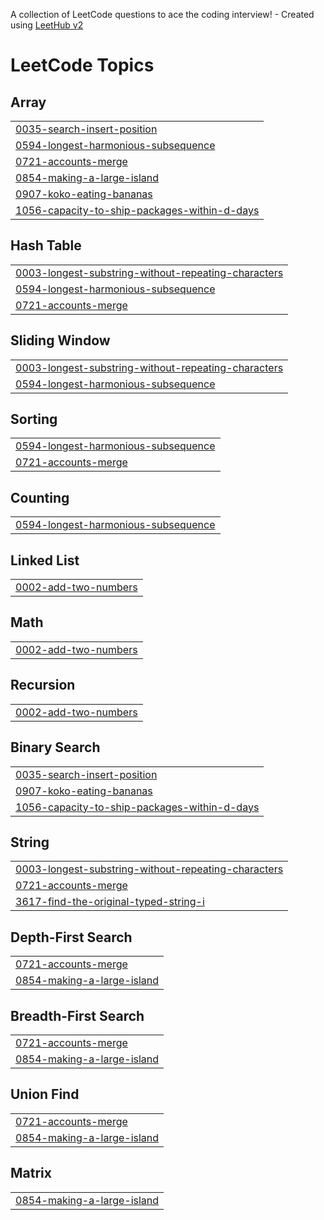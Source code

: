 A collection of LeetCode questions to ace the coding interview! - Created using [LeetHub v2](https://github.com/arunbhardwaj/LeetHub-2.0)
<!---LeetCode Topics Start-->
# LeetCode Topics
## Array
|  |
| ------- |
| [0035-search-insert-position](https://github.com/sivasai37/Striver-Sheet-Challenge/tree/master/0035-search-insert-position) |
| [0594-longest-harmonious-subsequence](https://github.com/sivasai37/Striver-Sheet-Challenge/tree/master/0594-longest-harmonious-subsequence) |
| [0721-accounts-merge](https://github.com/sivasai37/Striver-Sheet-Challenge/tree/master/0721-accounts-merge) |
| [0854-making-a-large-island](https://github.com/sivasai37/Striver-Sheet-Challenge/tree/master/0854-making-a-large-island) |
| [0907-koko-eating-bananas](https://github.com/sivasai37/Striver-Sheet-Challenge/tree/master/0907-koko-eating-bananas) |
| [1056-capacity-to-ship-packages-within-d-days](https://github.com/sivasai37/Striver-Sheet-Challenge/tree/master/1056-capacity-to-ship-packages-within-d-days) |
## Hash Table
|  |
| ------- |
| [0003-longest-substring-without-repeating-characters](https://github.com/sivasai37/Striver-Sheet-Challenge/tree/master/0003-longest-substring-without-repeating-characters) |
| [0594-longest-harmonious-subsequence](https://github.com/sivasai37/Striver-Sheet-Challenge/tree/master/0594-longest-harmonious-subsequence) |
| [0721-accounts-merge](https://github.com/sivasai37/Striver-Sheet-Challenge/tree/master/0721-accounts-merge) |
## Sliding Window
|  |
| ------- |
| [0003-longest-substring-without-repeating-characters](https://github.com/sivasai37/Striver-Sheet-Challenge/tree/master/0003-longest-substring-without-repeating-characters) |
| [0594-longest-harmonious-subsequence](https://github.com/sivasai37/Striver-Sheet-Challenge/tree/master/0594-longest-harmonious-subsequence) |
## Sorting
|  |
| ------- |
| [0594-longest-harmonious-subsequence](https://github.com/sivasai37/Striver-Sheet-Challenge/tree/master/0594-longest-harmonious-subsequence) |
| [0721-accounts-merge](https://github.com/sivasai37/Striver-Sheet-Challenge/tree/master/0721-accounts-merge) |
## Counting
|  |
| ------- |
| [0594-longest-harmonious-subsequence](https://github.com/sivasai37/Striver-Sheet-Challenge/tree/master/0594-longest-harmonious-subsequence) |
## Linked List
|  |
| ------- |
| [0002-add-two-numbers](https://github.com/sivasai37/Striver-Sheet-Challenge/tree/master/0002-add-two-numbers) |
## Math
|  |
| ------- |
| [0002-add-two-numbers](https://github.com/sivasai37/Striver-Sheet-Challenge/tree/master/0002-add-two-numbers) |
## Recursion
|  |
| ------- |
| [0002-add-two-numbers](https://github.com/sivasai37/Striver-Sheet-Challenge/tree/master/0002-add-two-numbers) |
## Binary Search
|  |
| ------- |
| [0035-search-insert-position](https://github.com/sivasai37/Striver-Sheet-Challenge/tree/master/0035-search-insert-position) |
| [0907-koko-eating-bananas](https://github.com/sivasai37/Striver-Sheet-Challenge/tree/master/0907-koko-eating-bananas) |
| [1056-capacity-to-ship-packages-within-d-days](https://github.com/sivasai37/Striver-Sheet-Challenge/tree/master/1056-capacity-to-ship-packages-within-d-days) |
## String
|  |
| ------- |
| [0003-longest-substring-without-repeating-characters](https://github.com/sivasai37/Striver-Sheet-Challenge/tree/master/0003-longest-substring-without-repeating-characters) |
| [0721-accounts-merge](https://github.com/sivasai37/Striver-Sheet-Challenge/tree/master/0721-accounts-merge) |
| [3617-find-the-original-typed-string-i](https://github.com/sivasai37/Striver-Sheet-Challenge/tree/master/3617-find-the-original-typed-string-i) |
## Depth-First Search
|  |
| ------- |
| [0721-accounts-merge](https://github.com/sivasai37/Striver-Sheet-Challenge/tree/master/0721-accounts-merge) |
| [0854-making-a-large-island](https://github.com/sivasai37/Striver-Sheet-Challenge/tree/master/0854-making-a-large-island) |
## Breadth-First Search
|  |
| ------- |
| [0721-accounts-merge](https://github.com/sivasai37/Striver-Sheet-Challenge/tree/master/0721-accounts-merge) |
| [0854-making-a-large-island](https://github.com/sivasai37/Striver-Sheet-Challenge/tree/master/0854-making-a-large-island) |
## Union Find
|  |
| ------- |
| [0721-accounts-merge](https://github.com/sivasai37/Striver-Sheet-Challenge/tree/master/0721-accounts-merge) |
| [0854-making-a-large-island](https://github.com/sivasai37/Striver-Sheet-Challenge/tree/master/0854-making-a-large-island) |
## Matrix
|  |
| ------- |
| [0854-making-a-large-island](https://github.com/sivasai37/Striver-Sheet-Challenge/tree/master/0854-making-a-large-island) |
<!---LeetCode Topics End-->